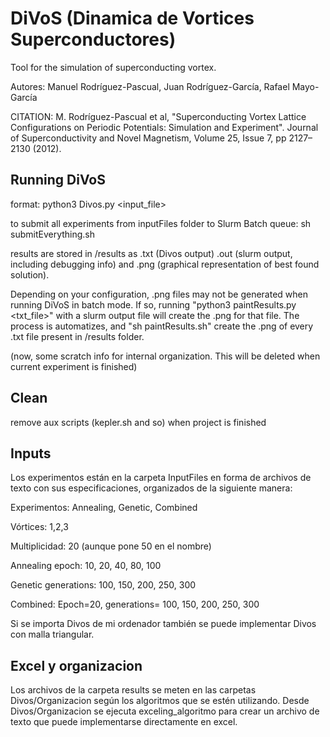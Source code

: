 DiVoS (Dinamica de Vortices Superconductores)
=====
Tool for the simulation of superconducting vortex.


Autores: Manuel Rodríguez-Pascual, Juan Rodríguez-García, Rafael Mayo-García

CITATION: M. Rodríguez-Pascual et al, "Superconducting Vortex Lattice Configurations on Periodic Potentials: Simulation and Experiment". Journal of Superconductivity and Novel Magnetism, Volume 25, Issue 7, pp 2127–2130 (2012).


Running DiVoS
---------
format: python3 Divos.py <input_file>

to submit all experiments from inputFiles folder to Slurm Batch queue: sh submitEverything.sh

results are stored in /results as .txt (Divos output) .out (slurm output, including debugging info) and .png (graphical representation of best found solution).

Depending on your configuration, .png files may not be generated when running DiVoS in batch mode. If so, running "python3 paintResults.py <txt_file>" with a slurm output file will create the .png for that file. The process is automatizes, and "sh paintResults.sh" create the .png of every .txt file present in /results folder. 


(now, some scratch info for internal organization. This will be deleted when current experiment is finished)

Clean
-----
remove aux scripts (kepler.sh and so) when project is finished


Inputs
------
Los experimentos están en la carpeta InputFiles en forma de archivos de texto con sus especificaciones, organizados de la siguiente manera:

Experimentos: Annealing, Genetic, Combined

Vórtices: 1,2,3

Multiplicidad: 20     (aunque pone 50 en el nombre)

Annealing epoch: 10, 20, 40, 80, 100

Genetic generations: 100, 150, 200, 250, 300

Combined: Epoch=20, generations= 100, 150, 200, 250, 300

Si se importa Divos de mi ordenador también se puede implementar Divos con malla triangular.


Excel y organizacion
--------------------
Los archivos de la carpeta results se meten en las carpetas Divos/Organizacion según los algoritmos que se estén utilizando.
Desde Divos/Organizacion se ejecuta exceling_algoritmo para crear un archivo de texto que puede implementarse directamente en excel.

